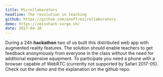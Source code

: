 ```yaml
---
title: Microllaborators
headline: The revolution in teaching
github: https://github.com/anoff/microllaborators
demo: https://zeisshack.surge.sh/
date: 2017-04-30
---
```


During a 24h **hackathon** two of us built this distributed web app with augmented reality features.
The solution should enable teachers to get feedback anonymously from everyone in the class without the need for additional expensive equipment.
To participate you need a phone with a browser capable of WebRTC (currently not supported by Safari 2017-05).
Check out the demo and the explanation on the github repo.
